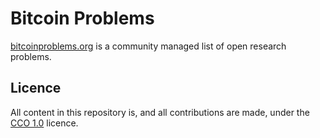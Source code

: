 # Bitcoin Problems

[bitcoinproblems.org](https://bitcoinproblems.org)
is a community managed list of open research problems.


## Licence

All content in this repository is, and all contributions are made, under the [CCO 1.0](https://creativecommons.org/publicdomain/zero/1.0/) licence.
